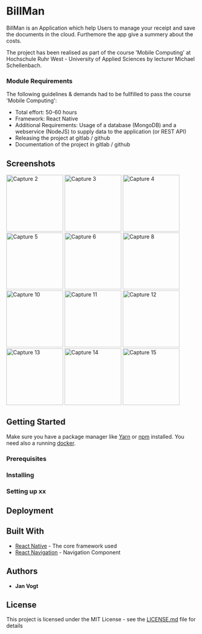 # BillMan

BillMan is an Application which help Users to manage your receipt and save the documents in the cloud. Furthemore the app give a summery about the costs. 

The project has been realised as part of the course 'Mobile Computing' at Hochschule Ruhr West - University of Applied Sciences by lecturer Michael Schellenbach. 

### Module Requirements

The following guidelines & demands had to be fullfilled to pass the course 'Mobile Computing':
*  Total effort: 50-60 hours
*  Framework: React Native
*  Additional Requirements: Usage of a database (MongoDB) and a webservice (NodeJS) to supply data to the application (or REST API)
*  Releasing the project at gitlab / github
*  Documentation of the project in gitlab / github

## Screenshots

<img width="150" alt="Capture 2" src="https://gitlab.hs-ruhrwest.de/ynjavogt/billman/raw/master/preview/capture2.PNG">
<img width="150" alt="Capture 3" src="https://gitlab.hs-ruhrwest.de/ynjavogt/billman/raw/master/preview/capture3.png">
<img
		width="150"
		alt="Capture 4"
		src="https://gitlab.hs-ruhrwest.de/ynjavogt/billman/raw/master/preview/capture4.png">
<img
		width="150"
		alt="Capture 5"
		src="https://gitlab.hs-ruhrwest.de/ynjavogt/billman/raw/master/preview/capture5.png">
<img
		width="150"
		alt="Capture 6"
		src="https://gitlab.hs-ruhrwest.de/ynjavogt/billman/raw/master/preview/capture6.png"/>
<img
		width="150"
		alt="Capture 8"
		src="https://gitlab.hs-ruhrwest.de/ynjavogt/billman/raw/master/preview/capture8.png"/>
<img
		width="150"
		alt="Capture 10"
		src="https://gitlab.hs-ruhrwest.de/ynjavogt/billman/raw/master/preview/capture10.png"/>
<img
		width="150"
		alt="Capture 11"
		src="https://gitlab.hs-ruhrwest.de/ynjavogt/billman/raw/master/preview/capture11.png"/>
<img
		width="150"
		alt="Capture 12"
		src="https://gitlab.hs-ruhrwest.de/ynjavogt/billman/raw/master/preview/capture12.png"/>
<img
		width="150"
		alt="Capture 13"
		src="https://gitlab.hs-ruhrwest.de/ynjavogt/billman/raw/master/preview/capture13.png">		
<img
		width="150"
		alt="Capture 14"
		src="https://gitlab.hs-ruhrwest.de/ynjavogt/billman/raw/master/preview/capture14.png">		
<img
		width="150"
		alt="Capture 15"
		src="https://gitlab.hs-ruhrwest.de/ynjavogt/billman/raw/master/preview/capture15.png">		

## Getting Started

Make sure you have a package manager like [Yarn](https://yarnpkg.com/lang/en/) or [npm](https://www.npmjs.com) installed. You need also a running [docker](https://www.docker.com/).  

### Prerequisites




### Installing

### Setting up xx

## Deployment

## Built With

* [React Native](https://facebook.github.io/react-native/docs/getting-started) - The core framework used
* [React Navigation](https://reactnavigation.org/docs/en/getting-started.html) - Navigation Component

## Authors

* **Jan Vogt** 

## License

This project is licensed under the MIT License - see the [LICENSE.md](LICENSE.md) file for details